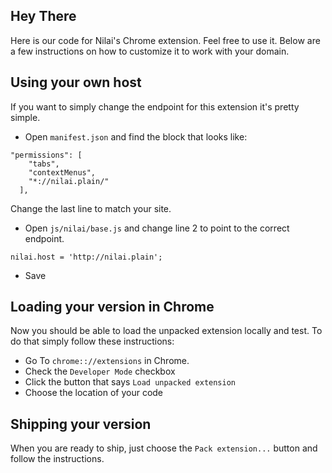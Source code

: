 ## Hey There
Here is our code for Nilai's Chrome extension. Feel free to use it. Below are a few instructions on how to customize it to work with your domain.

## Using your own host
If you want to simply change the endpoint for this extension it's pretty simple.

* Open `manifest.json` and find the block that looks like:

```
"permissions": [
    "tabs",
    "contextMenus",
    "*://nilai.plain/"
  ],
```

Change the last line to match your site.

* Open `js/nilai/base.js` and change line 2 to point to the correct endpoint.

```
nilai.host = 'http://nilai.plain';
```

* Save

## Loading your version in Chrome
Now you should be able to load the unpacked extension locally and test. To do that simply follow these instructions:

* Go To `chrome:://extensions` in Chrome.
* Check the `Developer Mode` checkbox
* Click the button that says `Load unpacked extension`
* Choose the location of your code


## Shipping your version
When you are ready to ship, just choose the `Pack extension...` button and follow the instructions.